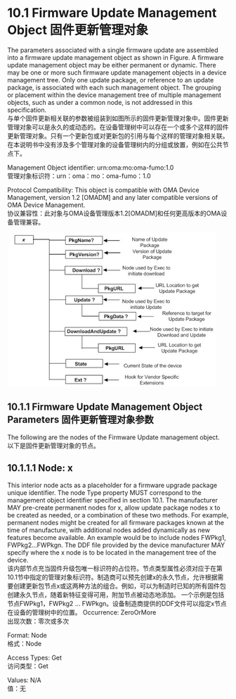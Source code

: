 # 10.1 Firmware Update Management Object 固件更新管理对象

The parameters associated with a single firmware update are assembled into a firmware update management object as shown in Figure. A firmware update management object may be either permanent or dynamic. There may be one or more such firmware update management objects in a device management tree. Only one update package, or reference to an update package, is associated with each such management object.  The grouping or placement within the device management tree of multiple management objects, such as under a common node, is not addressed in this specification. <br/>
与单个固件更新相关联的参数被组装到如图所示的固件更新管理对象中。固件更新管理对象可以是永久的或动态的。在设备管理树中可以存在一个或多个这样的固件更新管理对象。只有一个更新包或对更新包的引用与每个这样的管理对象相关联。在本说明书中没有涉及多个管理对象的设备管理树内的分组或放置，例如在公共节点下。

Management Object identifier: urn:oma:mo:oma-fumo:1.0<br/>
管理对象标识符：urn：oma：mo：oma-fumo：1.0

Protocol Compatibility:  This object is compatible with OMA Device Management, version 1.2 [OMADM] and any later compatible versions of OMA Device Management.<br/>
协议兼容性：此对象与OMA设备管理版本1.2[OMADM]和任何更高版本的OMA设备管理兼容。

![](10.1.jpeg)
## 10.1.1 Firmware Update Management Object Parameters 固件更新管理对象参数
The following are the nodes of the Firmware Update management object.<br/>以下是固件更新管理对象的节点。

## 10.1.1.1 Node: x
This interior node acts as a placeholder for a firmware upgrade package unique identifier.  The node Type property MUST correspond to the management object identifier specified in section 10.1. The manufacturer MAY pre-create permanent nodes for x, allow update package nodes x to be created as needed, or a combination of these two methods.  For example, permanent nodes might be created for all firmware packages known at the time of manufacture, with additional nodes added dynamically as new features become available.  An example would be to include nodes FWPkg1, FWPkg2...FWPkgn. The DDF file provided by the device manufacturer MAY specify where the x node is to be located in the management tree of the device.<br/>
该内部节点充当固件升级包唯一标识符的占位符。节点类型属性必须对应于在第10.1节中指定的管理对象标识符。制造商可以预先创建x的永久节点，允许根据需要创建更新包节点x或这两种方法的组合。例如，可以为制造时已知的所有固件包创建永久节点，随着新特征变得可用，附加节点被动态地添加。 一个示例是包括节点FWPkg1，FWPkg2 ... FWPkgn。设备制造商提供的DDF文件可以指定x节点在设备的管理树中的位置。
Occurrence: ZeroOrMore<br/>
出现次数：零次或多次

Format: Node<br/>
格式：Node

Access Types: Get <br/>
访问类型：Get

Values: N/A <br/>
值：无